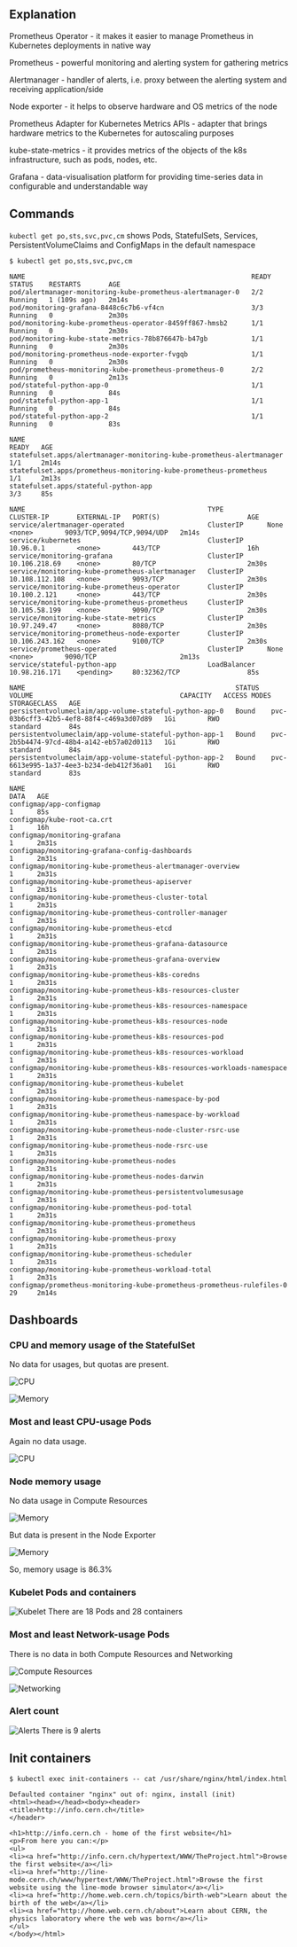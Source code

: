 ## Explanation

Prometheus Operator - it makes it easier to manage Prometheus in Kubernetes deployments in native way

Prometheus - powerful monitoring and alerting system for gathering metrics

Alertmanager - handler of alerts, i.e. proxy between the alerting system and receiving application/side

Node exporter - it helps to observe hardware and OS metrics of the node

Prometheus Adapter for Kubernetes Metrics APIs - adapter that brings hardware metrics to the Kubernetes for autoscaling purposes

kube-state-metrics - it provides metrics of the objects of the k8s infrastructure, such as pods, nodes, etc.

Grafana - data-visualisation platform for providing time-series data in configurable and understandable way

## Commands
```kubectl get po,sts,svc,pvc,cm``` shows Pods, StatefulSets, Services, PersistentVolumeClaims and ConfigMaps in the default namespace

```
$ kubectl get po,sts,svc,pvc,cm

NAME                                                         READY   STATUS    RESTARTS       AGE
pod/alertmanager-monitoring-kube-prometheus-alertmanager-0   2/2     Running   1 (109s ago)   2m14s
pod/monitoring-grafana-8448c6c7b6-vf4cn                      3/3     Running   0              2m30s
pod/monitoring-kube-prometheus-operator-8459ff867-hmsb2      1/1     Running   0              2m30s
pod/monitoring-kube-state-metrics-78b876647b-b47gb           1/1     Running   0              2m30s
pod/monitoring-prometheus-node-exporter-fvgqb                1/1     Running   0              2m30s
pod/prometheus-monitoring-kube-prometheus-prometheus-0       2/2     Running   0              2m13s
pod/stateful-python-app-0                                    1/1     Running   0              84s
pod/stateful-python-app-1                                    1/1     Running   0              84s
pod/stateful-python-app-2                                    1/1     Running   0              83s

NAME                                                                    READY   AGE
statefulset.apps/alertmanager-monitoring-kube-prometheus-alertmanager   1/1     2m14s
statefulset.apps/prometheus-monitoring-kube-prometheus-prometheus       1/1     2m13s
statefulset.apps/stateful-python-app                                    3/3     85s

NAME                                              TYPE           CLUSTER-IP       EXTERNAL-IP   PORT(S)                      AGE
service/alertmanager-operated                     ClusterIP      None             <none>        9093/TCP,9094/TCP,9094/UDP   2m14s
service/kubernetes                                ClusterIP      10.96.0.1        <none>        443/TCP                      16h
service/monitoring-grafana                        ClusterIP      10.106.218.69    <none>        80/TCP                       2m30s
service/monitoring-kube-prometheus-alertmanager   ClusterIP      10.108.112.108   <none>        9093/TCP                     2m30s
service/monitoring-kube-prometheus-operator       ClusterIP      10.100.2.121     <none>        443/TCP                      2m30s
service/monitoring-kube-prometheus-prometheus     ClusterIP      10.105.58.199    <none>        9090/TCP                     2m30s
service/monitoring-kube-state-metrics             ClusterIP      10.97.249.47     <none>        8080/TCP                     2m30s
service/monitoring-prometheus-node-exporter       ClusterIP      10.106.243.162   <none>        9100/TCP                     2m30s
service/prometheus-operated                       ClusterIP      None             <none>        9090/TCP                     2m13s
service/stateful-python-app                       LoadBalancer   10.98.216.171    <pending>     80:32362/TCP                 85s

NAME                                                     STATUS   VOLUME                                     CAPACITY   ACCESS MODES   STORAGECLASS   AGE   
persistentvolumeclaim/app-volume-stateful-python-app-0   Bound    pvc-03b6cff3-42b5-4ef8-88f4-c469a3d07d89   1Gi        RWO            standard       84s   
persistentvolumeclaim/app-volume-stateful-python-app-1   Bound    pvc-2b5b4474-97cd-48b4-a142-eb57a02d0113   1Gi        RWO            standard       84s   
persistentvolumeclaim/app-volume-stateful-python-app-2   Bound    pvc-6613e995-1a37-4ee3-b234-deb412f36a01   1Gi        RWO            standard       83s   

NAME                                                                     DATA   AGE
configmap/app-configmap                                                  1      85s
configmap/kube-root-ca.crt                                               1      16h
configmap/monitoring-grafana                                             1      2m31s
configmap/monitoring-grafana-config-dashboards                           1      2m31s
configmap/monitoring-kube-prometheus-alertmanager-overview               1      2m31s
configmap/monitoring-kube-prometheus-apiserver                           1      2m31s
configmap/monitoring-kube-prometheus-cluster-total                       1      2m31s
configmap/monitoring-kube-prometheus-controller-manager                  1      2m31s
configmap/monitoring-kube-prometheus-etcd                                1      2m31s
configmap/monitoring-kube-prometheus-grafana-datasource                  1      2m31s
configmap/monitoring-kube-prometheus-grafana-overview                    1      2m31s
configmap/monitoring-kube-prometheus-k8s-coredns                         1      2m31s
configmap/monitoring-kube-prometheus-k8s-resources-cluster               1      2m31s
configmap/monitoring-kube-prometheus-k8s-resources-namespace             1      2m31s
configmap/monitoring-kube-prometheus-k8s-resources-node                  1      2m31s
configmap/monitoring-kube-prometheus-k8s-resources-pod                   1      2m31s
configmap/monitoring-kube-prometheus-k8s-resources-workload              1      2m31s
configmap/monitoring-kube-prometheus-k8s-resources-workloads-namespace   1      2m31s
configmap/monitoring-kube-prometheus-kubelet                             1      2m31s
configmap/monitoring-kube-prometheus-namespace-by-pod                    1      2m31s
configmap/monitoring-kube-prometheus-namespace-by-workload               1      2m31s
configmap/monitoring-kube-prometheus-node-cluster-rsrc-use               1      2m31s
configmap/monitoring-kube-prometheus-node-rsrc-use                       1      2m31s
configmap/monitoring-kube-prometheus-nodes                               1      2m31s
configmap/monitoring-kube-prometheus-nodes-darwin                        1      2m31s
configmap/monitoring-kube-prometheus-persistentvolumesusage              1      2m31s
configmap/monitoring-kube-prometheus-pod-total                           1      2m31s
configmap/monitoring-kube-prometheus-prometheus                          1      2m31s
configmap/monitoring-kube-prometheus-proxy                               1      2m31s
configmap/monitoring-kube-prometheus-scheduler                           1      2m31s
configmap/monitoring-kube-prometheus-workload-total                      1      2m31s
configmap/prometheus-monitoring-kube-prometheus-prometheus-rulefiles-0   29     2m14s
```

## Dashboards

### CPU and memory usage of the StatefulSet

No data for usages, but quotas are present.

![CPU](/k8s/screenshots14/1.png)

![Memory](/k8s/screenshots14/2.png)

### Most and least CPU-usage Pods

Again no data usage.

![CPU](/k8s/screenshots14/3.png)

### Node memory usage

No data usage in Compute Resources

![Memory](/k8s/screenshots14/4.png)

But data is present in the Node Exporter

![Memory](/k8s/screenshots14/5.png)

So, memory usage is 86.3%
### Kubelet Pods and containers

![Kubelet](/k8s/screenshots14/6.png)
There are 18 Pods and 28 containers

### Most and least Network-usage Pods

There is no data in both Compute Resources and Networking

![Compute Resources](/k8s/screenshots14/7.png)

![Networking](/k8s/screenshots14/8.png)

### Alert count

![Alerts](/k8s/screenshots14/9.png)
There is 9 alerts

## Init containers

```
$ kubectl exec init-containers -- cat /usr/share/nginx/html/index.html

Defaulted container "nginx" out of: nginx, install (init)
<html><head></head><body><header>
<title>http://info.cern.ch</title>
</header>

<h1>http://info.cern.ch - home of the first website</h1>
<p>From here you can:</p>
<ul>
<li><a href="http://info.cern.ch/hypertext/WWW/TheProject.html">Browse the first website</a></li>
<li><a href="http://line-mode.cern.ch/www/hypertext/WWW/TheProject.html">Browse the first website using the line-mode browser simulator</a></li>
<li><a href="http://home.web.cern.ch/topics/birth-web">Learn about the birth of the web</a></li>
<li><a href="http://home.web.cern.ch/about">Learn about CERN, the physics laboratory where the web was born</a></li>
</ul>
</body></html>
```